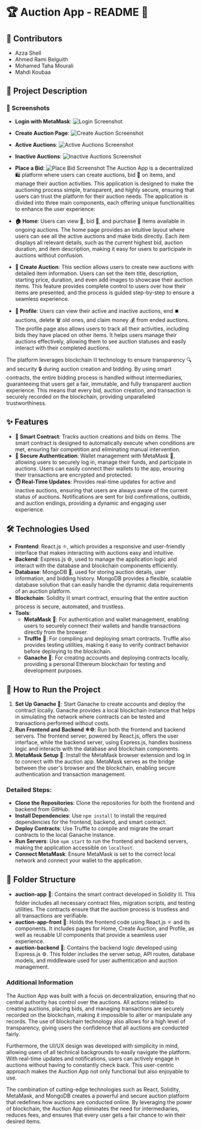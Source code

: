 # 🏆 Auction App - README 📄

## 👥 Contributors

- Azza Shell
- Ahmed Rami Belguith
- Mohamed Taha Mourali
- Mahdi Koubaa

## 📜 Project Description

### 📸 Screenshots

- **Login with MetaMask**: ![Login Screenshot](auction-app/screenshots/1.png)

- **Create Auction Page**: ![Create Auction Screenshot](auction-app/screenshots/2.png)

- **Active Auctions**: ![Active Auctions Screenshot](auction-app/screenshots/3.png)

- **Inactive Auctions**: ![Inactive Auctions Screenshot](auction-app/screenshots/4.png)

- **Place a Bid**: ![Place Bid Screenshot](auction-app/screenshots/5.png)
  The Auction App is a decentralized 🛍️ platform where users can create auctions, bid 🤑 on items, and manage their auction activities. This application is designed to make the auctioning process simple, transparent, and highly secure, ensuring that users can trust the platform for their auction needs. The application is divided into three main components, each offering unique functionalities to enhance the user experience:

- **🏠 Home**: Users can view 👀, bid 💸, and purchase 🛒 items available in ongoing auctions. The home page provides an intuitive layout where users can see all the active auctions and make bids directly. Each item displays all relevant details, such as the current highest bid, auction duration, and item description, making it easy for users to participate in auctions without confusion.

- **📝 Create Auction**: This section allows users to create new auctions with detailed item information. Users can set the item title, description, starting price, duration, and even add images to showcase their auction items. This feature provides complete control to users over how their items are presented, and the process is guided step-by-step to ensure a seamless experience.

- **👤 Profile**: Users can view their active and inactive auctions, end ⏹️ auctions, delete 🗑️ old ones, and claim money 💰 from ended auctions. The profile page also allows users to track all their activities, including bids they have placed on other items. It helps users manage their auctions effectively, allowing them to see auction statuses and easily interact with their completed auctions.

The platform leverages blockchain ⛓️ technology to ensure transparency 🔍 and security 🔒 during auction creation and bidding. By using smart contracts, the entire bidding process is handled without intermediaries, guaranteeing that users get a fair, immutable, and fully transparent auction experience. This means that every bid, auction creation, and transaction is securely recorded on the blockchain, providing unparalleled trustworthiness.

## ✨ Features

- **💼 Smart Contract**: Tracks auction creations and bids on items. The smart contract is designed to automatically execute when conditions are met, ensuring fair competition and eliminating manual intervention.
- **🔐 Secure Authentication**: Wallet management with MetaMask 🦊, allowing users to securely log in, manage their funds, and participate in auctions. Users can easily connect their wallets to the app, ensuring their transactions are encrypted and protected.
- **⏱️ Real-Time Updates**: Provides real-time updates for active and inactive auctions, ensuring that users are always aware of the current status of auctions. Notifications are sent for bid confirmations, outbids, and auction endings, providing a dynamic and engaging user experience.

## 🛠️ Technologies Used

- **Frontend**: React.js ⚛️, which provides a responsive and user-friendly interface that makes interacting with auctions easy and intuitive.
- **Backend**: Express.js ⚙️, used to manage the application logic and interact with the database and blockchain components efficiently.
- **Database**: MongoDB 🍃, used for storing auction details, user information, and bidding history. MongoDB provides a flexible, scalable database solution that can easily handle the dynamic data requirements of an auction platform.
- **Blockchain**: Solidity ⛓️ smart contract, ensuring that the entire auction process is secure, automated, and trustless.
- **Tools**:
  - **MetaMask** 🦊: For authentication and wallet management, enabling users to securely connect their wallets and handle transactions directly from the browser.
  - **Truffle** 🍫: For compiling and deploying smart contracts. Truffle also provides testing utilities, making it easy to verify contract behavior before deploying to the blockchain.
  - **Ganache** 🥃: For creating accounts and deploying contracts locally, providing a personal Ethereum blockchain for testing and development purposes.

## 🚀 How to Run the Project

1. **Set Up Ganache 🥃**: Start Ganache to create accounts and deploy the contract locally. Ganache provides a local blockchain instance that helps in simulating the network where contracts can be tested and transactions performed without costs.
2. **Run Frontend and Backend ⚛️⚙️**: Run both the frontend and backend servers. The frontend server, powered by React.js, offers the user interface, while the backend server, using Express.js, handles business logic and interacts with the database and blockchain components.
3. **MetaMask Setup 🦊**: Install the MetaMask browser extension and log in to connect with the auction app. MetaMask serves as the bridge between the user's browser and the blockchain, enabling secure authentication and transaction management.

### Detailed Steps:

- **Clone the Repositories**: Clone the repositories for both the frontend and backend from GitHub.
- **Install Dependencies**: Use `npm install` to install the required dependencies for the frontend, backend, and smart contract.
- **Deploy Contracts**: Use Truffle to compile and migrate the smart contracts to the local Ganache instance.
- **Run Servers**: Use `npm start` to run the frontend and backend servers, making the application accessible on `localhost`.
- **Connect MetaMask**: Ensure MetaMask is set to the correct local network and connect your wallet to the application.

## 📁 Folder Structure

- **auction-app** 📂: Contains the smart contract developed in Solidity ⛓️. This folder includes all necessary contract files, migration scripts, and testing utilities. The contracts ensure that the auction process is trustless and all transactions are verifiable.
- **auction-app-front** 📂: Holds the frontend code using React.js ⚛️ and its components. It includes pages for Home, Create Auction, and Profile, as well as reusable UI components that provide a seamless user experience.
- **auction-backend** 📂: Contains the backend logic developed using Express.js ⚙️. This folder includes the server setup, API routes, database models, and middleware used for user authentication and auction management.

### Additional Information

The Auction App was built with a focus on decentralization, ensuring that no central authority has control over the auctions. All actions related to creating auctions, placing bids, and managing transactions are securely recorded on the blockchain, making it impossible to alter or manipulate any records. The use of blockchain technology also allows for a high level of transparency, giving users the confidence that all auctions are conducted fairly.

Furthermore, the UI/UX design was developed with simplicity in mind, allowing users of all technical backgrounds to easily navigate the platform. With real-time updates and notifications, users can actively engage in auctions without having to constantly check back. This user-centric approach makes the Auction App not only functional but also enjoyable to use.

The combination of cutting-edge technologies such as React, Solidity, MetaMask, and MongoDB creates a powerful and secure auction platform that redefines how auctions are conducted online. By leveraging the power of blockchain, the Auction App eliminates the need for intermediaries, reduces fees, and ensures that every user gets a fair chance to win their desired items.
